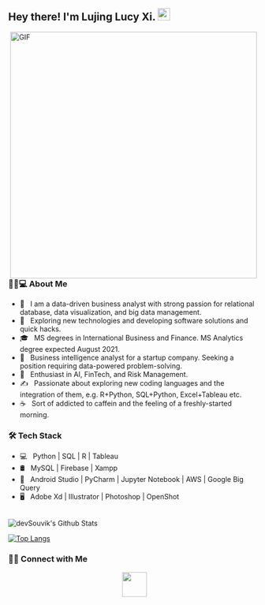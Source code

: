 <h2> Hey there! I'm Lujing Lucy Xi. <img src="https://github.com/souvikguria98/souvikguria98/blob/master/Hi.gif" width="25"></h2>
<img align="right" alt="GIF" src="https://media.giphy.com/media/L1R1tvI9svkIWwpVYr/giphy.gif" width="500"/>

<h3>👧🏻💻 About Me </h3>

- 🔭 &nbsp; I am a data-driven business analyst with strong passion for relational database, data visualization, and big data management.
- 🤔 &nbsp; Exploring new technologies and developing software solutions and quick hacks.
- 🎓 &nbsp; MS degrees in International Business and Finance. MS Analytics degree expected August 2021.
- 💼 &nbsp; Business intelligence analyst for a startup company. Seeking a position requiring data-powered problem-solving. 
- 🌱 &nbsp; Enthusiast in AI, FinTech, and Risk Management.
- ✍️ &nbsp; Passionate about exploring new coding languages and the integration of them, e.g. R+Python, SQL+Python, Excel+Tableau etc.
- ☕ &nbsp; Sort of addicted to caffein and the feeling of a freshly-started morning. 

<h3>🛠 Tech Stack</h3>

- 💻 &nbsp; Python | SQL | R | Tableau  
- 🛢 &nbsp; MySQL | Firebase | Xampp
- 🔧 &nbsp; Android Studio | PyCharm | Jupyter Notebook | AWS | Google Big Query
- 🖥 &nbsp; Adobe Xd | Illustrator | Photoshop | OpenShot

<br>

<img align="center" src="https://github-readme-stats.vercel.app/api?username=LujingLucyXi&include_all_commits=true&count_private=true&show_icons=true&line_height=20&title_color=7A7ADB&icon_color=2234AE&text_color=D3D3D3&bg_color=0,000000,130F40" alt="devSouvik's Github Stats">

</br>

[![Top Langs](https://github-readme-stats.vercel.app/api/top-langs/?username=LujingLucyXi&layout=compact&text_color=daf7dc&bg_color=151515)](https://github.com/devSouvik/github-readme-stats)


<h3> 🤝🏻 Connect with Me </h3>

<p align="center">
&nbsp; <a href="mailto:xilujing1993@gmail.com" target="_blank" rel="noopener noreferrer"><img src="https://img.icons8.com/plasticine/100/000000/gmail.png"  width="50" /></a>
</p>
